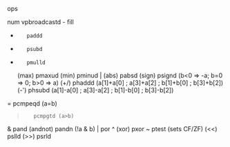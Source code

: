 ops


num      vpbroadcastd - fill

+        paddd
-        psubd
*        pmulld
  (max)  pmaxud
  (min)  pminud
| (abs)  pabsd
  (sign) psignd (b<0 => -a; b=0 => 0; b>0 => a)
  (+/)   phaddd (a[1]+a[0] ; a[3]+a[2] ; b[1]+b[0] ; b[3]+b[2])
  (-')   phsubd (a[1]-a[0] ; a[3]-a[2] ; b[1]-b[0] ; b[3]-b[2])

=        pcmpeqd (a=b)
>        pcmpgtd (a>b)

&        pand
(andnot) pandn (!a & b)
|        por
^ (xor)  pxor
~        ptest (sets CF/ZF)
 (<<)    pslld
 (>>)    psrld
